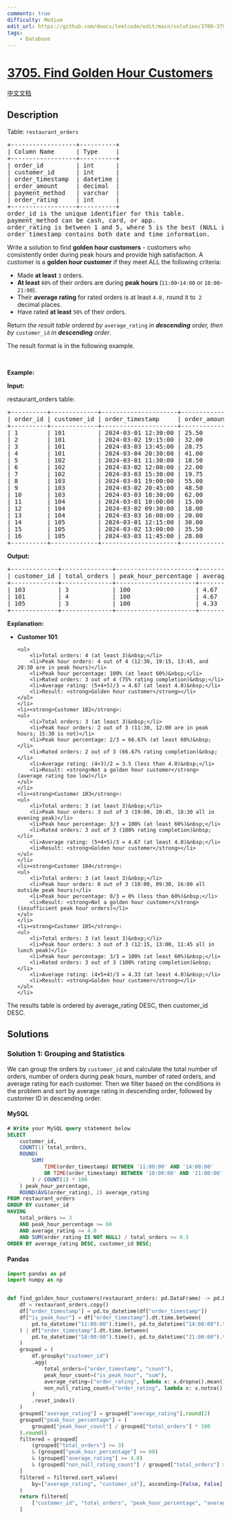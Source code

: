 ```yaml
---
comments: true
difficulty: Medium
edit_url: https://github.com/doocs/leetcode/edit/main/solution/3700-3799/3705.Find%20Golden%20Hour%20Customers/README_EN.md
tags:
    - Database
---
```


<!-- problem:start -->

# [3705. Find Golden Hour Customers](https://leetcode.com/problems/find-golden-hour-customers)

[中文文档](/solution/3700-3799/3705.Find%20Golden%20Hour%20Customers/README.md)

## Description

<!-- description:start -->

<p>Table: <code>restaurant_orders</code></p>

<pre>
+------------------+----------+
| Column Name      | Type     | 
+------------------+----------+
| order_id         | int      |
| customer_id      | int      |
| order_timestamp  | datetime |
| order_amount     | decimal  |
| payment_method   | varchar  |
| order_rating     | int      |
+------------------+----------+
order_id is the unique identifier for this table.
payment_method can be cash, card, or app.
order_rating is between 1 and 5, where 5 is the best (NULL if not rated).
order_timestamp contains both date and time information.
</pre>

<p>Write a solution to find <strong>golden hour customers</strong>&nbsp;- customers who consistently order during peak hours and provide high satisfaction. A customer is a <strong>golden hour customer</strong> if they meet ALL the following criteria:</p>

<ul>
	<li>Made <strong>at least</strong> <code>3</code> orders.</li>
	<li><strong>At least</strong> <code>60%</code> of their orders are during <strong>peak hours&nbsp;</strong>(<code>11:00</code>-<code>14:00</code> or <code>18:00</code>-<code>21:00</code>).</li>
	<li>Their <strong>average rating</strong> for rated orders is at least <code>4.0,</code> round it to<code> 2 </code>decimal places.</li>
	<li>Have rated <strong>at least</strong> <code>50%</code> of their orders.</li>
</ul>

<p>Return <em>the result table ordered by</em> <code>average_rating</code> <em>in <strong>descending</strong> order, then by</em> <code>customer_id</code>​​​​​​​ <em>in <strong>descending</strong> order</em>.</p>

<p>The result format is in the following example.</p>

<p>&nbsp;</p>
<p><strong class="example">Example:</strong></p>

<div class="example-block">
<p><strong>Input:</strong></p>

<p>restaurant_orders table:</p>

<pre class="example-io">
+----------+-------------+---------------------+--------------+----------------+--------------+
| order_id | customer_id | order_timestamp     | order_amount | payment_method | order_rating |
+----------+-------------+---------------------+--------------+----------------+--------------+
| 1        | 101         | 2024-03-01 12:30:00 | 25.50        | card           | 5            |
| 2        | 101         | 2024-03-02 19:15:00 | 32.00        | app            | 4            |
| 3        | 101         | 2024-03-03 13:45:00 | 28.75        | card           | 5            |
| 4        | 101         | 2024-03-04 20:30:00 | 41.00        | app            | NULL         |
| 5        | 102         | 2024-03-01 11:30:00 | 18.50        | cash           | 4            |
| 6        | 102         | 2024-03-02 12:00:00 | 22.00        | card           | 3            |
| 7        | 102         | 2024-03-03 15:30:00 | 19.75        | cash           | NULL         |
| 8        | 103         | 2024-03-01 19:00:00 | 55.00        | app            | 5            |
| 9        | 103         | 2024-03-02 20:45:00 | 48.50        | app            | 4            |
| 10       | 103         | 2024-03-03 18:30:00 | 62.00        | card           | 5            |
| 11       | 104         | 2024-03-01 10:00:00 | 15.00        | cash           | 3            |
| 12       | 104         | 2024-03-02 09:30:00 | 18.00        | cash           | 2            |
| 13       | 104         | 2024-03-03 16:00:00 | 20.00        | card           | 3            |
| 14       | 105         | 2024-03-01 12:15:00 | 30.00        | app            | 4            |
| 15       | 105         | 2024-03-02 13:00:00 | 35.50        | app            | 5            |
| 16       | 105         | 2024-03-03 11:45:00 | 28.00        | card           | 4            |
+----------+-------------+---------------------+--------------+----------------+--------------+
</pre>

<p><strong>Output:</strong></p>

<pre class="example-io">
+-------------+--------------+----------------------+----------------+
| customer_id | total_orders | peak_hour_percentage | average_rating |
+-------------+--------------+----------------------+----------------+
| 103         | 3            | 100                  | 4.67           |
| 101         | 4            | 100                  | 4.67           |
| 105         | 3            | 100                  | 4.33           |
+-------------+--------------+----------------------+----------------+
</pre>

<p><strong>Explanation:</strong></p>

<ul>
	<li><strong>Customer 101</strong>:

    <ul>
    	<li>Total orders: 4 (at least 3)&nbsp;</li>
    	<li>Peak hour orders: 4 out of 4 (12:30, 19:15, 13:45, and 20:30 are in peak hours)</li>
    	<li>Peak hour percentage: 100% (at least 60%)&nbsp;</li>
    	<li>Rated orders: 3 out of 4 (75% rating completion)&nbsp;</li>
    	<li>Average rating: (5+4+5)/3 = 4.67 (at least 4.0)&nbsp;</li>
    	<li>Result: <strong>Golden hour customer</strong></li>
    </ul>
    </li>
    <li><strong>Customer 102</strong>:
    <ul>
    	<li>Total orders: 3 (at least 3)&nbsp;</li>
    	<li>Peak hour orders: 2 out of 3 (11:30, 12:00 are in peak hours; 15:30 is not)</li>
    	<li>Peak hour percentage: 2/3 = 66.67% (at least 60%)&nbsp;</li>
    	<li>Rated orders: 2 out of 3 (66.67% rating completion)&nbsp;</li>
    	<li>Average rating: (4+3)/2 = 3.5 (less than 4.0)&nbsp;</li>
    	<li>Result: <strong>Not a golden hour customer</strong> (average rating too low)</li>
    </ul>
    </li>
    <li><strong>Customer 103</strong>:
    <ul>
    	<li>Total orders: 3 (at least 3)&nbsp;</li>
    	<li>Peak hour orders: 3 out of 3 (19:00, 20:45, 18:30 all in evening peak)</li>
    	<li>Peak hour percentage: 3/3 = 100% (at least 60%)&nbsp;</li>
    	<li>Rated orders: 3 out of 3 (100% rating completion)&nbsp;</li>
    	<li>Average rating: (5+4+5)/3 = 4.67 (at least 4.0)&nbsp;</li>
    	<li>Result: <strong>Golden hour customer</strong></li>
    </ul>
    </li>
    <li><strong>Customer 104</strong>:
    <ul>
    	<li>Total orders: 3 (at least 3)&nbsp;</li>
    	<li>Peak hour orders: 0 out of 3 (10:00, 09:30, 16:00 all outside peak hours)</li>
    	<li>Peak hour percentage: 0/3 = 0% (less than 60%)&nbsp;</li>
    	<li>Result: <strong>Not a golden hour customer</strong> (insufficient peak hour orders)</li>
    </ul>
    </li>
    <li><strong>Customer 105</strong>:
    <ul>
    	<li>Total orders: 3 (at least 3)&nbsp;</li>
    	<li>Peak hour orders: 3 out of 3 (12:15, 13:00, 11:45 all in lunch peak)</li>
    	<li>Peak hour percentage: 3/3 = 100% (at least 60%)&nbsp;</li>
    	<li>Rated orders: 3 out of 3 (100% rating completion)&nbsp;</li>
    	<li>Average rating: (4+5+4)/3 = 4.33 (at least 4.0)&nbsp;</li>
    	<li>Result: <strong>Golden hour customer</strong></li>
    </ul>
    </li>

</ul>

<p>The results table is ordered by average_rating DESC, then customer_id DESC.</p>
</div>

<!-- description:end -->

## Solutions

<!-- solution:start -->

### Solution 1: Grouping and Statistics

We can group the orders by `customer_id` and calculate the total number of orders, number of orders during peak hours, number of rated orders, and average rating for each customer. Then we filter based on the conditions in the problem and sort by average rating in descending order, followed by customer ID in descending order.

<!-- tabs:start -->

#### MySQL

```sql
# Write your MySQL query statement below
SELECT
    customer_id,
    COUNT(1) total_orders,
    ROUND(
        SUM(
            TIME(order_timestamp) BETWEEN '11:00:00' AND '14:00:00'
            OR TIME(order_timestamp) BETWEEN '18:00:00' AND '21:00:00'
        ) / COUNT(1) * 100
    ) peak_hour_percentage,
    ROUND(AVG(order_rating), 2) average_rating
FROM restaurant_orders
GROUP BY customer_id
HAVING
    total_orders >= 3
    AND peak_hour_percentage >= 60
    AND average_rating >= 4.0
    AND SUM(order_rating IS NOT NULL) / total_orders >= 0.5
ORDER BY average_rating DESC, customer_id DESC;
```

#### Pandas

```python
import pandas as pd
import numpy as np


def find_golden_hour_customers(restaurant_orders: pd.DataFrame) -> pd.DataFrame:
    df = restaurant_orders.copy()
    df["order_timestamp"] = pd.to_datetime(df["order_timestamp"])
    df["is_peak_hour"] = df["order_timestamp"].dt.time.between(
        pd.to_datetime("11:00:00").time(), pd.to_datetime("14:00:00").time()
    ) | df["order_timestamp"].dt.time.between(
        pd.to_datetime("18:00:00").time(), pd.to_datetime("21:00:00").time()
    )
    grouped = (
        df.groupby("customer_id")
        .agg(
            total_orders=("order_timestamp", "count"),
            peak_hour_count=("is_peak_hour", "sum"),
            average_rating=("order_rating", lambda x: x.dropna().mean()),
            non_null_rating_count=("order_rating", lambda x: x.notna().sum()),
        )
        .reset_index()
    )
    grouped["average_rating"] = grouped["average_rating"].round(2)
    grouped["peak_hour_percentage"] = (
        grouped["peak_hour_count"] / grouped["total_orders"] * 100
    ).round()
    filtered = grouped[
        (grouped["total_orders"] >= 3)
        & (grouped["peak_hour_percentage"] >= 60)
        & (grouped["average_rating"] >= 4.0)
        & (grouped["non_null_rating_count"] / grouped["total_orders"] >= 0.5)
    ]
    filtered = filtered.sort_values(
        by=["average_rating", "customer_id"], ascending=[False, False]
    )
    return filtered[
        ["customer_id", "total_orders", "peak_hour_percentage", "average_rating"]
    ]
```

<!-- tabs:end -->

<!-- solution:end -->

<!-- problem:end -->
